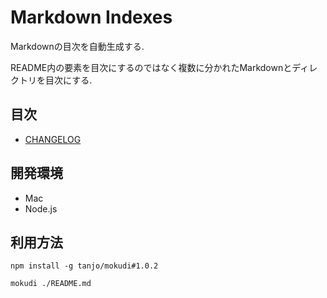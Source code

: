 # Markdown Indexes

Markdownの目次を自動生成する.

README内の要素を目次にするのではなく複数に分かれたMarkdownとディレクトリを目次にする.

## 目次

- [CHANGELOG](CHANGELOG.md)

## 開発環境

- Mac
- Node.js

## 利用方法

```
npm install -g tanjo/mokudi#1.0.2
```


```
mokudi ./README.md
```
